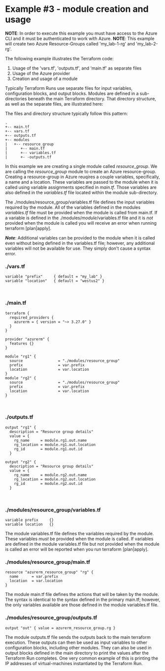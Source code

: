 # Example #3 - module creation and usage
**NOTE**: In order to execute this example you must have access to the Azure CLI and it must be authenticated to work with Azure.
**NOTE**: This example will create two Azure Resource-Groups called 'my_lab-1-rg' and 'my_lab-2-rg'.

The following example illustrates the Terraform code:
1. Usage of the 'vars.tf', 'outputs.tf', and 'main.tf' as separate files
2. Usage of the Azure provider
3. Creation and usage of a module

Typically Terraform Runs use separate files for input variables, configuration blocks, and output blocks. Modules are defined in a sub-directories beneath the main Terraform directory. That directory structure, as well as the separate files, are illustrated here:

The files and directory structure typically follow this pattern:
```
.
+-- main.tf
+-- vars.tf
+-- outputs.tf
+-- modules
|   +-- resource_group
|      +-- main.tf
|      +-- variables.tf
|      +- -outputs.tf
```

In this example we are creating a single module called *resource_group*. We are calling the *resource_group* module to create an Azure resource-group. Creating a resource-group in Azure reuqires a couple variables, specifically, a name and a location. These variables are passed to the module when it is called using variable assignments specified in *main.tf*. Those variables are also defined in the *variables.tf* file located within the module sub-directory.

The ./modules/resource_group/variables.tf file defines the input variables required by the module. All of the variables defined in the modules *variables.tf* file must be provided when the module is called from main.tf. If a variable is defined in the ./modules/*module*/variables.tf file and it is *not* provided when the module is called you will receive an error when running terraform [plan|apply].

***Note***: Additional variables can be provided to the module when it is called even without being defined in the variables.tf file; however, any additional variables will not be available for use. They simply don't cause a syntax error.
<br/>

### ./vars.tf
```
variable "prefix"     { default = "my_lab" }
variable "location"   { default = "westus2" }
```
<br/>

### ./main.tf
```
terraform {
  required_providers {
    azurerm = { version = "~> 3.27.0" }
  }
}

provider "azurerm" {
  features {}
}

module "rg1" {
  source                = "./modules/resource_group"
  prefix                = var.prefix
  location              = var.location
}
module "rg2" {
  source                = "./modules/resource_group"
  prefix                = var.prefix
  location              = var.location
}
```
<br/>

### ./outputs.tf
```
output "rg1" {
  description = "Resource group details"
  value = {
    rg_name     = module.rg1.out.name
    rg_location = module.rg1.out.location
    rg_id       = module.rg1.out.id
  }

output "rg2" {
  description = "Resource group details"
  value = {
    rg_name     = module.rg2.out.name
    rg_location = module.rg2.out.location
    rg_id       = module.rg2.out.id
  }
```
<br/>

### ./modules/resource_group/variables.tf
```
variable prefix     {}
variable location   {}
```
The module variables.tf file defines the variables required by the module. These variables *must* be provided when the module is called. If variables are defined in the module variables.tf file but not provided when the module is called an error will be reported when you run terraform [plan|apply].
<br/>

### ./modules/resource_group/main.tf
```
resource "azurerm_resource_group" "rg" {
  name      = var.prefix
  location  = var.location
}
```
The module main.tf file defines the actions that will be taken by the module. The syntax is identical to the syntax defined in the primary main.tf; however, the only variables available are those defined in the module variables.tf file.
<br/>

### ./modules/resource_group/outputs.tf
```
output "out" { value = azurerm_resource_group.rg }
```
The module outputs.tf file sends the outputs back to the main terraform execution. These outputs can then be used as input variables to other configuration blocks, including other modules. They can also be used in output blocks defined in the main directory to print the values after the Terraform Run completes. One very common example of this is printing the IP addresses of virtual-machines instantiated by the Terraform Run.
